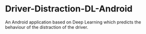 # Driver-Distraction-DL-Android
An Android application based on Deep Learning which predicts the behaviour of the distraction of the driver.
